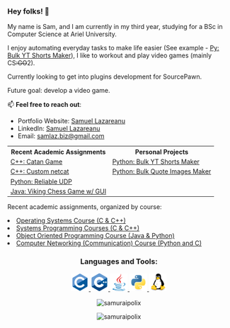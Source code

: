 ### Hey folks! 👋

<!--
**SamuraiPolix/SamuraiPolix** is a ✨ _special_ ✨ repository because its `README.md` (this file) appears on your GitHub profile.

Here are some ideas to get you started:

- 🔭 I’m currently working on ...
- 🌱 I’m currently learning ...
- 👯 I’m looking to collaborate on ...
- 🤔 I’m looking for help with ...
- 💬 Ask me about ...
- 📫 How to reach me: ...
- ⚡ Fun fact: ...
-->

My name is Sam, and I am currently in my third year, studying for a BSc in Computer Science at Ariel University.

I enjoy automating everyday tasks to make life easier (See example - <a href="https://github.com/SamuraiPolix/Shorts-Maker">Py: Bulk YT Shorts Maker</a>), I like to workout and play video games (mainly CS<s>:GO</s>2).

Currently looking to get into plugins development for SourcePawn.

Future goal: develop a video game.

📫 **Feel free to reach out**:
- Portfolio Website: <a href="https://samlazar.netlify.app/" target="blank">Samuel Lazareanu</a>
- LinkedIn: <a href="https://linkedin.com/in/samuellazareanu" target="blank">Samuel Lazareanu</a>
- Email: <a href= "mailto: samlaz.biz@gmail.com">samlaz.biz@gmail.com</a>

<table align="center">
  <tr>
    <th>Recent Academic Assignments</th>
    <th>Personal Projects</th>
    
  </tr>
  <tr>
    <td><a href="https://github.com/SamuraiPolix/Catan-Game-CPP">C++: Catan Game</a></td>
    <td><a href="https://github.com/SamuraiPolix/Shorts-Maker">Python: Bulk YT Shorts Maker</a></td>

  </tr>
  <tr>
    <td><a href="https://github.com/SamuraiPolix/Operating-Systems-Ex2">C++: Custom netcat</a></td>
    <td><a href="https://github.com/SamuraiPolix/Image-Quote-Generator">Python: Bulk Quote Images Maker</a></td>
    
  </tr>
  <tr>
    <td><a href="https://github.com/SamuraiPolix/Computer-Networking-Ex3">Python: Reliable UDP</a></td>
    <td><a href=""></a></td>
    
  </tr>
  <tr>
    <td><a href="https://github.com/SamuraiPolix/Viking-Chess-Hnefatafi">Java: Viking Chess Game w/ GUI</a></td>
    <td><a href=""></a></td>
    
  </tr>
</table>

<p align="left">
  Recent academic assignments, organized by course:
  <li><a href="https://github.com/stars/SamuraiPolix/lists/operating-systems-course">Operating Systems Course (C & C++)</a></li>
  <li><a href="https://github.com/stars/SamuraiPolix/lists/systems-programming-course">Systems Programming Courses (C & C++)</a></li>
  <li><a href="https://github.com/stars/SamuraiPolix/lists/oop-course">Object Oriented Programming Course (Java & Python)</a></li>
  <li><a href="https://github.com/stars/SamuraiPolix/lists/computer-networking-course">Computer Networking (Communication) Course (Python and C)</a></li>
</p>

<h3 align="center">Languages and Tools:</h3>
<p align="center"> <a href="https://www.cprogramming.com/" target="_blank" rel="noreferrer"> <img src="https://raw.githubusercontent.com/devicons/devicon/master/icons/c/c-original.svg" alt="c" width="40" height="40"/> </a> <a href="https://www.cplusplus.com/" target="_blank" rel="noreferrer"> <img src="https://raw.githubusercontent.com/devicons/devicon/master/icons/cplusplus/cplusplus-original.svg" alt="c" width="40" height="40"/> </a> <a href="https://www.java.com" target="_blank" rel="noreferrer"> <img src="https://raw.githubusercontent.com/devicons/devicon/master/icons/java/java-original.svg" alt="java" width="40" height="40"/> </a> <a href="https://www.python.org" target="_blank" rel="noreferrer"> <img src="https://raw.githubusercontent.com/devicons/devicon/master/icons/python/python-original.svg" alt="python" width="40" height="40"/> </a> <a href="https://www.linux.org/" target="_blank" rel="noreferrer"> <img src="https://raw.githubusercontent.com/devicons/devicon/master/icons/linux/linux-original.svg" alt="linux" width="40" height="40"/> </a> </p>

<p align="center"><img align="center" src="https://github-readme-stats.vercel.app/api/top-langs?username=samuraipolix&show_icons=true&locale=en&layout=compact&theme=dark" alt="samuraipolix" /></p>

<p align="center"> <img src="https://komarev.com/ghpvc/?username=samuraipolix&label=Profile%20views&color=blue&style=flat" alt="samuraipolix" /> </p>

<!--
<p>&nbsp;<img align="center" src="https://github-readme-stats.vercel.app/api?username=samuraipolix&show_icons=true&locale=en&theme=dark" alt="samuraipolix" /></p>
-->
